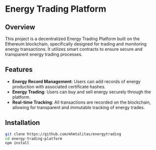 # Energy Trading Platform

## Overview
This project is a decentralized Energy Trading Platform built on the Ethereum blockchain, specifically designed for trading and monitoring energy transactions. It utilizes smart contracts to ensure secure and transparent energy trading processes.

## Features
- **Energy Record Management**: Users can add records of energy production with associated certificate hashes.
- **Energy Trading**: Users can buy and sell energy securely through the platform.
- **Real-time Tracking**: All transactions are recorded on the blockchain, allowing for transparent and immutable tracking of energy trades.

## Installation
```bash
git clone https://github.com/mhmtalitas/energytrading
cd energy-trading-platform
npm install
